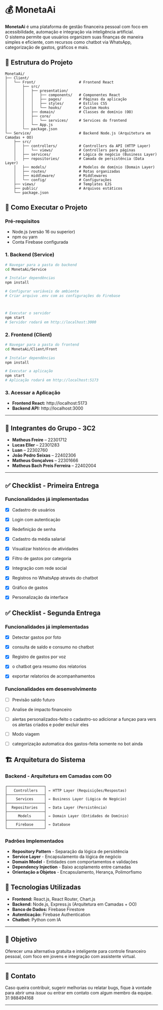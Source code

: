 # 💰 MonetaAi

**MonetaAi** é uma plataforma de gestão financeira pessoal com foco em acessibilidade, automação e integração via inteligência artificial.  
O sistema permite que usuários organizem suas finanças de maneira simples e eficiente, com recursos como chatbot via WhatsApp, categorização de gastos, gráficos e mais.

## 📁 Estrutura do Projeto

```
MonetaAi/
├── Client/
│   └── Front/                    # Frontend React
│       ├── src/
│       │   ├── presentation/
│       │   │   ├── components/   # Componentes React
│       │   │   ├── pages/        # Páginas da aplicação
│       │   │   ├── styles/       # Estilos CSS
│       │   │   └── hooks/        # Custom Hooks
│       │   ├── domain/           # Classes de domínio (OO)
│       │   ├── core/
│       │   │   └── services/     # Services do frontend
│       │   └── App.js
│       └── package.json
└── Service/                      # Backend Node.js (Arquitetura em Camadas + OO)
    ├── src/
    │   ├── controllers/          # Controllers da API (HTTP Layer)
    │   │   └── views/            # Controllers para páginas
    │   ├── services/             # Lógica de negócio (Business Layer)
    │   ├── repositories/         # Camada de persistência (Data Layer)
    │   ├── models/               # Modelos de domínio (Domain Layer)
    │   ├── routes/               # Rotas organizadas
    │   ├── middleware/           # Middlewares
    │   └── config/               # Configurações
    ├── views/                    # Templates EJS
    ├── public/                   # Arquivos estáticos
    └── package.json
```

## 🚀 Como Executar o Projeto

### Pré-requisitos
- Node.js (versão 16 ou superior)
- npm ou yarn
- Conta Firebase configurada

### 1. Backend (Service)
```bash
# Navegar para a pasta do backend
cd MonetaAi/Service

# Instalar dependências
npm install

# Configurar variáveis de ambiente
# Criar arquivo .env com as configurações do Firebase



# Executar o servidor
npm start
# Servidor rodará em http://localhost:3000
```

### 2. Frontend (Client)
```bash
# Navegar para a pasta do frontend
cd MonetaAi/Client/Front

# Instalar dependências
npm install

# Executar a aplicação
npm start
# Aplicação rodará em http://localhost:5173
```

### 3. Acessar a Aplicação
- **Frontend React:** http://localhost:5173
- **Backend API:** http://localhost:3000


---

## 👥 Integrantes do Grupo - 3C2

- **Matheus Freire** – 22301712  
- **Lucas Eller** – 22301283  
- **Luan** – 22302760  
- **João Pedro Seixas** – 22402306  
- **Matheus Gonçalves** – 22301666  
- **Matheus Bach Preis Ferreira** – 22402004  

---

## ✅ Checklist - Primeira Entrega

### Funcionalidades já implementadas
- [x] Cadastro de usuários  
- [x] Login com autenticação  
- [x] Redefinição de senha 
- [x] Cadastro da média salarial
- [x] Visualizar histórico de atividades
- [x] Filtro de gastos por categoria
- [x] Integração com rede social
- [x] Registros no WhatsApp através do chatbot
- [x] Gráfico de gastos
- [x] Personalização da interface  





 ## ✅ Checklist - Segunda Entrega

### Funcionalidades já implementadas
- [x] Detectar gastos por foto
- [x] consulta de saldo e consumo no chatbot
- [x] Registro de gastos por voz
- [x] o chatbot gera resumo dos relatorios
- [x] exportar relatorios de acompanhamentos


### Funcionalidades em desenvolvimento
- [ ] Previsão saldo futuro
- [ ] Analise de impacto financeiro
- [ ]  alertas personalizados-feito o cadastro-so adicionar a funçao para vers os alertas criados e poder excluir eles
- [ ]  Modo viagem
- [ ]  categorização automatica dos gastos-feita somente no bot ainda
 

## 🏗️ Arquitetura do Sistema

### Backend - Arquitetura em Camadas com OO
```
┌─────────────────┐
│   Controllers   │ ← HTTP Layer (Requisições/Respostas)
├─────────────────┤
│    Services     │ ← Business Layer (Lógica de Negócio)
├─────────────────┤
│  Repositories   │ ← Data Layer (Persistência)
├─────────────────┤
│     Models      │ ← Domain Layer (Entidades de Domínio)
├─────────────────┤
│    Firebase     │ ← Database
└─────────────────┘
```

### Padrões Implementados
- **Repository Pattern** - Separação da lógica de persistência
- **Service Layer** - Encapsulamento da lógica de negócio  
- **Domain Model** - Entidades com comportamentos e validações
- **Dependency Injection** - Baixo acoplamento entre camadas
- **Orientação a Objetos** - Encapsulamento, Herança, Polimorfismo



## 🚀 Tecnologias Utilizadas

- **Frontend:** React.js, React Router, Chart.js
- **Backend:** Node.js, Express.js (Arquitetura em Camadas + OO)
- **Banco de Dados:** Firebase Firestore
- **Autenticação:** Firebase Authentication
- **Chatbot:** Python com IA


---

## 📌 Objetivo

Oferecer uma alternativa gratuita e inteligente para controle financeiro pessoal, com foco em jovens e integração com assistente virtual.

---



## 📲 Contato

Caso queira contribuir, sugerir melhorias ou relatar bugs, fique à vontade para abrir uma *issue* ou entrar em contato com algum membro da equipe.
31 988494168

---
